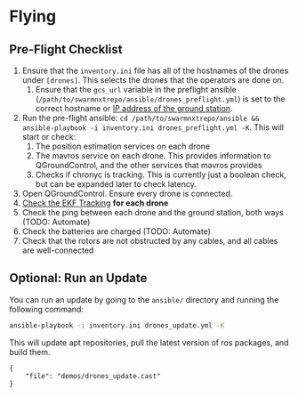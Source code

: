 # Flying

## Pre-Flight Checklist

1. Ensure that the `inventory.ini` file has all of the hostnames of the drones under `[drones]`. This selects the drones that the operators are done on.
	1. Ensure that the `gcs_url` variable in the preflight ansible (`/path/to/swarmnxtrepo/ansible/drones_preflight.yml`) is set to the correct hostname or [IP address of the ground station](software-common-tasks.md#get-ip-of-computer). 
2. Run the pre-flight ansible: `cd /path/to/swarmnxtrepo/ansible && ansible-playbook -i inventory.ini drones_preflight.yml -K`. This will start or check:
	1. The position estimation services on each drone
	2. The mavros service on each drone. This provides information to QGroundControl, and the other services that mavros provides
	3. Checks if chronyc is tracking. This is currently just a boolean check, but can be expanded later to check latency. 
3. Open QGroundControl. Ensure every drone is connected.
4. [Check the EKF Tracking](software-common-tasks.md#check-ekf-tracking) __for each drone__
5. Check the ping between each drone and the ground station, both ways (TODO: Automate)
6. Check the batteries are charged (TODO: Automate)
7. Check that the rotors are not obstructed by any cables, and all cables are well-connected


## Optional: Run an Update

You can run an update by going to the `ansible/` directory and running the following command: 

```bash
ansible-playbook -i inventory.ini drones_update.yml -K 
```

This will update apt repositories, pull the latest version of ros packages, and build them. 

```asciinema-player
{
    "file": "demos/drones_update.cast"
}
```